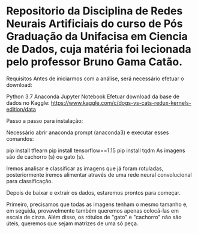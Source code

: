 # Repositorio da Disciplina de Redes Neurais Artificiais do curso de Pós Graduação da Unifacisa em Ciencia de Dados, cuja matéria foi lecionada pelo professor Bruno Gama Catão. 


Requisitos
Antes de iniciarmos com a análise, será necessário efetuar o download:

Python 3.7
Anaconda
Jupyter Notebook
Efetuar download da base de dados no Kaggle: https://www.kaggle.com/c/dogs-vs-cats-redux-kernels-edition/data

Passo a passo para instalação:

Necessário abrir anaconda prompt (anaconda3) e executar esses comandos:

pip install tflearn
pip install tensorflow==1.15
pip install tqdm
As imagens são de cachorro (s) ou gato (s).

Iremos analisar e classificar as imagens que já foram rotuladas, posteriormente iremos alimentar através de uma rede neural convolucional para classificação.

Depois de baixar e extrair os dados, estaremos prontos para começar.

Primeiro, precisamos que todas as imagens tenham o mesmo tamanho e, em seguida, provavelmente também queremos apenas colocá-las em escala de cinza. Além disso, os rótulos de "gato" e "cachorro" não são úteis, queremos que sejam matrizes de uma só peça.
